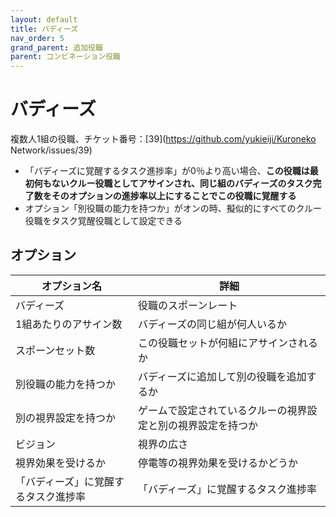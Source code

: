 ```yaml
---
layout: default
title: バディーズ
nav_order: 5
grand_parent: 追加役職
parent: コンビネーション役職
---
```


# バディーズ

複数人1組の役職、チケット番号：[39](https://github.com/yukieiji/Kuroneko Network/issues/39)<br>
- 「バディーズに覚醒するタスク進捗率」が0％より高い場合、**この役職は最初何もないクルー役職としてアサインされ、同じ組のバディーズのタスク完了数をそのオプションの進捗率以上にすることでこの役職に覚醒する**
- オプション「別役職の能力を持つか」がオンの時、擬似的にすべてのクルー役職をタスク覚醒役職として設定できる

## オプション

|  オプション名 |  詳細  |
| ---- | ---- |
|  バディーズ  | 役職のスポーンレート |
|  1組あたりのアサイン数  | バディーズの同じ組が何人いるか |
|  スポーンセット数  | この役職セットが何組にアサインされるか |
|  別役職の能力を持つか  | バディーズに追加して別の役職を追加するか |
|  別の視界設定を持つか  | ゲームで設定されているクルーの視界設定と別の視界設定を持つか  |
|  ビジョン  |  視界の広さ  |
|  視界効果を受けるか  |  停電等の視界効果を受けるかどうか  |
|  「バディーズ」に覚醒するタスク進捗率  |  「バディーズ」に覚醒するタスク進捗率  |
